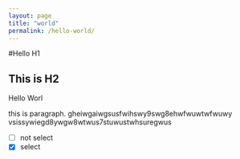 ```yaml
---
layout: page
title: "world"
permalink: /hello-world/
---
```


#Hello H1
## This is H2

Hello Worl

this is paragraph. gheiwgaiwgsusfwihswy9swg8ehwfwuwtwfwuwy
vsissywiegd8ywgw8wtwus7stuwustwhsuregwus
- [ ] not select
- [X] select
